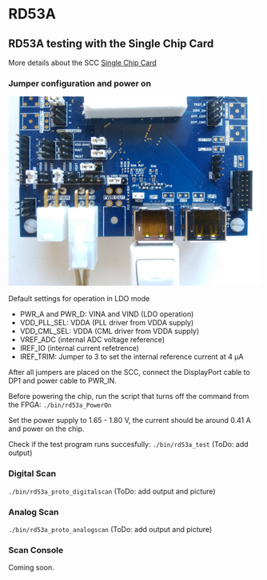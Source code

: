 # RD53A

## RD53A testing with the Single Chip Card
More details about the SCC [Single Chip Card](https://twiki.cern.ch/twiki/bin/viewauth/RD53/RD53ATesting#RD53A_Single_Chip_Card_SCC)

### Jumper configuration and power on

![Jumper configuration on the SCC ](images/IMG_20180305_162546.jpg)

Default settings for operation in LDO mode
- PWR_A and PWR_D: VINA and VIND (LDO operation)
- VDD_PLL_SEL: VDDA (PLL driver from VDDA supply)
- VDD_CML_SEL: VDDA (CML driver from VDDA supply)
- VREF_ADC (internal ADC voltage reference)
- IREF_IO (internal current refetrence)
- IREF_TRIM: Jumper to 3 to set the internal reference current at 4 μA

After all jumpers are placed on the SCC, connect the DisplayPort cable to DP1 and power cable to PWR_IN.

Before powering the chip, run the script that turns off the command from the FPGA:
```./bin/rd53a_PowerOn```

Set the power supply to 1.65 - 1.80 V, the current should be around 0.41 A and power on the chip.

Check if the test program runs succesfully:
```./bin/rd53a_test```
(ToDo: add output)


### Digital Scan
```./bin/rd53a_proto_digitalscan```
(ToDo: add output and picture)


### Analog Scan
```./bin/rd53a_proto_analogscan```
(ToDo: add output and picture)


### Scan Console
Coming soon.

